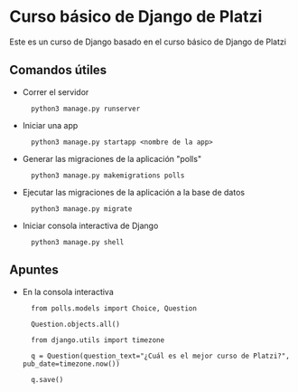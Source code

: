 # Curso básico de Django de Platzi

Este es un curso de Django basado en el curso básico de Django de Platzi

## Comandos útiles

- Correr el servidor

        python3 manage.py runserver

- Iniciar una app

        python3 manage.py startapp <nombre de la app>

- Generar las migraciones de la aplicación "polls"

        python3 manage.py makemigrations polls

- Ejecutar las migraciones de la aplicación a la base de datos

        python3 manage.py migrate

- Iniciar consola interactiva de Django

        python3 manage.py shell

## Apuntes

- En la consola interactiva

        from polls.models import Choice, Question
        
        Question.objects.all()

        from django.utils import timezone

        q = Question(question_text="¿Cuál es el mejor curso de Platzi?", pub_date=timezone.now())

        q.save()
